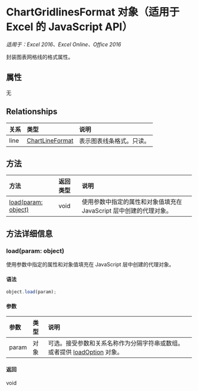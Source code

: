 # ChartGridlinesFormat 对象（适用于 Excel 的 JavaScript API）

_适用于：Excel 2016、Excel Online、Office 2016_

封装图表网格线的格式属性。

## 属性

无

## Relationships
| 关系 | 类型|说明|
|:---------------|:--------|:----------|
|line|[ChartLineFormat](chartlineformat.md)|表示图表线条格式。只读。|

## 方法

| 方法   | 返回类型|说明|
|:---------------|:--------|:----------|
|[load(param: object)](#loadparam-object)|void|使用参数中指定的属性和对象值填充在 JavaScript 层中创建的代理对象。|

## 方法详细信息

### load(param: object)
使用参数中指定的属性和对象值填充在 JavaScript 层中创建的代理对象。

#### 语法
```js
object.load(param);
```

#### 参数
| 参数   | 类型|说明|
|:---------------|:--------|:----------|
|param|对象|可选。接受参数和关系名称作为分隔字符串或数组。或者提供 [loadOption](loadoption.md) 对象。|

#### 返回
void

